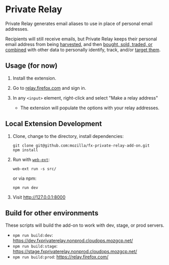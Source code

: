 # Private Relay
Private Relay generates email aliases to use in place of personal email addresses.

Recipients will still receive emails, but Private Relay keeps their personal
email address from being [harvested](https://blog.hubspot.com/marketing/what-is-a-landing-page-ht), 
and then [bought, sold, traded, or combined](https://www.bookyourdata.com/) 
with  other data to personally identify, track, and/or [target
them](https://www.facebook.com/business/help/606443329504150?helpref=faq_content).

## Usage (for now)

1. Install the extension.

2. Go to [relay.firefox.com](https://relay.firefox.com) and sign in.

3. In any `<input>` element, right-click and select "Make a relay address"
   * The extension will populate the options with your relay addresses.


## Local Extension Development

1. Clone, change to the directory, install dependencies:

    ```
    git clone git@github.com:mozilla/fx-private-relay-add-on.git
    npm install
    ```

2. Run with
   [`web-ext`](https://developer.mozilla.org/en-US/docs/Mozilla/Add-ons/WebExtensions/Getting_started_with_web-ext):

    ```
    web-ext run -s src/
    ```
    
    or via npm:

    ```
    npm run dev
    ```

3. Visit http://127.0.0.1:8000


## Build for other environments

These scripts will build the add-on to work with dev, stage, or prod servers.

 * `npm run build:dev`: https://dev.fxprivaterelay.nonprod.cloudops.mozgcp.net/
 * `npm run build:stage`: https://stage.fxprivaterelay.nonprod.cloudops.mozgcp.net/
 * `npm run build:prod`: https://relay.firefox.com/
